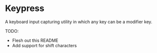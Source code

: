Keypress
========

A keyboard input capturing utility in which any key can be a modifier key.

TODO:
* Flesh out this README
* Add support for shift characters
